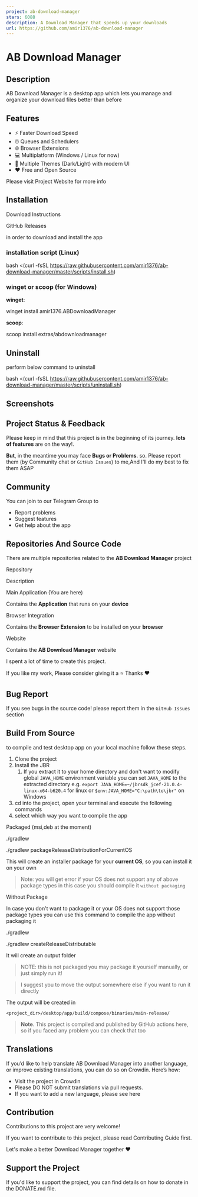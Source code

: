 ```yaml
---
project: ab-download-manager
stars: 6088
description: A Download Manager that speeds up your downloads
url: https://github.com/amir1376/ab-download-manager
---
```


AB Download Manager
===================

Description
-----------

AB Download Manager is a desktop app which lets you manage and organize your download files better than before

Features
--------

-   ⚡️ Faster Download Speed
-   ⏰ Queues and Schedulers
-   🌐 Browser Extensions
-   💻 Multiplatform (Windows / Linux for now)
-   🌙 Multiple Themes (Dark/Light) with modern UI
-   ❤️ Free and Open Source

Please visit Project Website for more info

Installation
------------

Download Instructions

GitHub Releases

in order to download and install the app

### installation script (Linux)

bash <(curl -fsSL https://raw.githubusercontent.com/amir1376/ab-download-manager/master/scripts/install.sh)

### winget or scoop (for Windows)

**winget**:

winget install amir1376.ABDownloadManager

**scoop**:

scoop install extras/abdownloadmanager

Uninstall
---------

perform below command to uninstall

bash <(curl -fsSL https://raw.githubusercontent.com/amir1376/ab-download-manager/master/scripts/uninstall.sh)

Screenshots
-----------

Project Status & Feedback
-------------------------

Please keep in mind that this project is in the beginning of its journey. **lots of features** are on the way!.

**But**, in the meantime you may face **Bugs or Problems**. so. Please report them (by Community chat or `GitHub Issues`) to me,And I'll do my best to fix them ASAP

Community
---------

You can join to our Telegram Group to

-   Report problems
-   Suggest features
-   Get help about the app

Repositories And Source Code
----------------------------

There are multiple repositories related to the **AB Download Manager** project

Repository

Description

Main Application (You are here)

Contains the **Application** that runs on your **device**

Browser Integration

Contains the **Browser Extension** to be installed on your **browser**

Website

Contains the **AB Download Manager** website

I spent a lot of time to create this project.

If you like my work, Please consider giving it a ⭐ Thanks ❤️

Bug Report
----------

If you see bugs in the source code! please report them in the `GitHub Issues` section

Build From Source
-----------------

to compile and test desktop app on your local machine follow these steps.

1.  Clone the project
2.  Install the JBR
    1.  If you extract it to your home directory and don't want to modify global `JAVA_HOME` environment variable you can set `JAVA_HOME` to the extracted directory e.g. `export JAVA_HOME=~/jbrsdk_jcef-21.0.4-linux-x64-b620.4` for linux or `$env:JAVA_HOME="C:\path\to\jbr"` on Windows
3.  cd into the project, open your terminal and execute the following commands
4.  select which way you want to compile the app

Packaged (msi,deb at the moment)

./gradlew

./gradlew packageReleaseDistributionForCurrentOS

This will create an installer package for your **current OS**, so you can install it on your own

> Note: you will get error if your OS does not support any of above package types in this case you should compile it `without packaging`

Without Package

In case you don't want to package it or your OS does not support those package types you can use this command to compile the app without packaging it

./gradlew

./gradlew createReleaseDistributable

It will create an output folder

> NOTE: this is not packaged you may package it yourself manually, or just simply run it!

> I suggest you to move the output somewhere else if you want to run it directly

The output will be created in

```
<project_dir>/desktop/app/build/compose/binaries/main-release/
```

> **Note**. This project is compiled and published by GitHub actions here, so if you faced any problem you can check that too

Translations
------------

If you’d like to help translate AB Download Manager into another language, or improve existing translations, you can do so on Crowdin. Here’s how:

-   Visit the project in Crowdin
-   Please DO NOT submit translations via pull requests.
-   If you want to add a new language, please see here

Contribution
------------

Contributions to this project are very welcome!

If you want to contribute to this project, please read Contributing Guide first.

Let's make a better Download Manager together ❤️

Support the Project
-------------------

If you'd like to support the project, you can find details on how to donate in the DONATE.md file.
